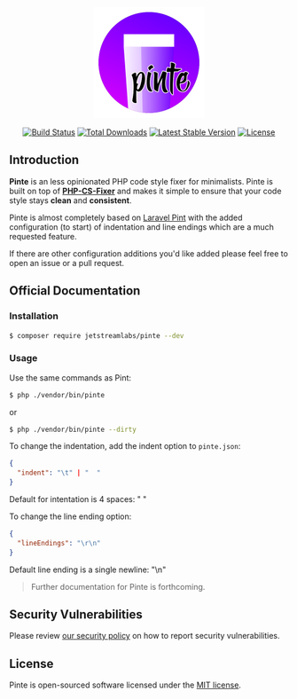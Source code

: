 <p align="center"><img src="https://github.com/jetstreamlabs/pinte/raw/HEAD/art/logo.svg" width="200" alt="Logo Pinte"></p>

<p align="center">
    <a href="https://github.com/jetstreamlabs/pinte/actions/tests.yml"><img src="https://github.com/jetstreamlabs/pinte/workflows/tests/badge.svg" alt="Build Status"></a>
    <a href="https://packagist.org/packages/jetstreamlabs/pinte"><img src="https://img.shields.io/packagist/dt/jetstreamlabs/pinte" alt="Total Downloads"></a>
    <a href="https://packagist.org/packages/jetstreamlabs/pinte"><img src="https://img.shields.io/packagist/v/jetstreamlabs/pinte" alt="Latest Stable Version"></a>
    <a href="https://packagist.org/packages/jetstreamlabs/pinte"><img src="https://img.shields.io/packagist/l/jetstreamlabs/pinte" alt="License"></a>
</p>

<a name="introduction"></a>

## Introduction

**Pinte** is an less opinionated PHP code style fixer for minimalists. Pinte is built on top of **[PHP-CS-Fixer](https://github.com/FriendsOfPHP/PHP-CS-Fixer)** and makes it simple to ensure that your code style stays **clean** and **consistent**.

Pinte is almost completely based on [Laravel Pint](https://github.com/laravel/pint) with the added configuration (to start) of indentation and line endings which are a much requested feature.

If there are other configuration additions you'd like added please feel free to open an issue or a pull request.

## Official Documentation

### Installation

```bash
$ composer require jetstreamlabs/pinte --dev
```

### Usage

Use the same commands as Pint:

```bash
$ php ./vendor/bin/pinte
```

or

```bash
$ php ./vendor/bin/pinte --dirty
```

To change the indentation, add the indent option to `pinte.json`:

```json
{
  "indent": "\t" | "  "
}
```

Default for intentation is 4 spaces: " "

To change the line ending option:

```json
{
  "lineEndings": "\r\n"
}
```

Default line ending is a single newline: "\n"

> Further documentation for Pinte is forthcoming.

<a name="security-vulnerabilities"></a>

## Security Vulnerabilities

Please review [our security policy](https://github.com/jetstreamlabs/pinte/security/policy) on how to report security vulnerabilities.

<a name="license"></a>

## License

Pinte is open-sourced software licensed under the [MIT license](LICENSE.md).
